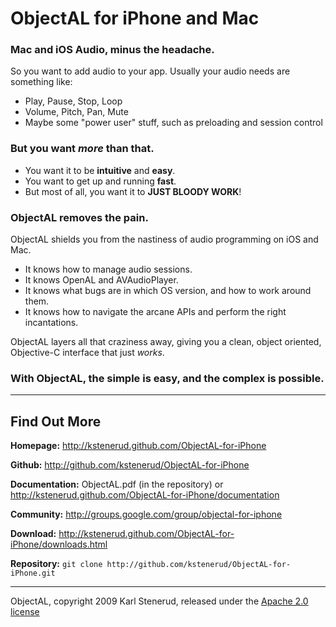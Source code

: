 ObjectAL for iPhone and Mac
===========================

### Mac and iOS Audio, minus the headache.

So you want to add audio to your app. Usually your audio needs are something like:

* Play, Pause, Stop, Loop
* Volume, Pitch, Pan, Mute
* Maybe some "power user" stuff, such as preloading and session control


### But you want *more* than that.

* You want it to be **intuitive** and **easy**.
* You want to get up and running **fast**.
* But most of all, you want it to **JUST BLOODY WORK**!


### ObjectAL removes the pain.

ObjectAL shields you from the nastiness of audio programming on iOS and Mac.

* It knows how to manage audio sessions.
* It knows OpenAL and AVAudioPlayer.
* It knows what bugs are in which OS version, and how to work around them.
* It knows how to navigate the arcane APIs and perform the right incantations.

ObjectAL layers all that craziness away, giving you a clean, object oriented, Objective-C interface that just *works*.


### With ObjectAL, the simple is easy, and the complex is possible.


---------------------------------------------------------------------


Find Out More
-------------

**Homepage:** <http://kstenerud.github.com/ObjectAL-for-iPhone>

**Github:** <http://github.com/kstenerud/ObjectAL-for-iPhone>

**Documentation:** ObjectAL.pdf (in the repository) or <http://kstenerud.github.com/ObjectAL-for-iPhone/documentation>

**Community:** <http://groups.google.com/group/objectal-for-iphone>

**Download:** <http://kstenerud.github.com/ObjectAL-for-iPhone/downloads.html>

**Repository:** ` git clone http://github.com/kstenerud/ObjectAL-for-iPhone.git `


---------------------------------------------------------------------


ObjectAL, copyright 2009 Karl Stenerud, released under the [Apache 2.0 license](http://www.apache.org/licenses/LICENSE-2.0)
